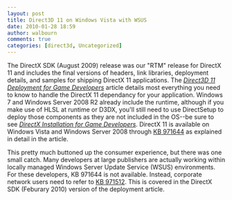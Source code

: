 ```yaml
---
layout: post
title: Direct3D 11 on Windows Vista with WSUS
date: 2010-01-28 18:59
author: walbourn
comments: true
categories: [direct3d, Uncategorized]
---
```

<p>The DirectX SDK (August 2009) release was our "RTM" release for DirectX 11 and includes the final versions of headers, link libraries, deployment details, and samples for shipping DirectX 11 applications. The <em><a title="Direct3D 11 Deployment for Game Developers" href="http://msdn.microsoft.com/en-us/library/ee416644.aspx" mce_href="http://msdn.microsoft.com/en-us/library/ee416644.aspx">Direct3D 11 Deployment for Game Developers</a></em> article details most everything you need to know to handle the DirectX 11 dependancy for your application. Windows 7 and Windows Server 2008 R2 already include the runtime, although if you make use of HLSL at runtime or D3DX, you'll still need to use DirectSetup to deploy those components as they are not included in the OS--be sure to see <a title="DirectX Installation for Game Developers" href="http://msdn.microsoft.com/en-us/library/ee416805.aspx" mce_href="http://msdn.microsoft.com/en-us/library/ee416805.aspx"><em>DirectX Installation for Game Developers</em></a><em>. </em>DirectX 11 is available on Windows Vista and Windows Server 2008 through <a title="KB 971644" href="http://go.microsoft.com/fwlink/?LinkId=160189" mce_href="http://go.microsoft.com/fwlink/?LinkId=160189">KB 971644</a>&nbsp;as explained in detail in the article.</p>
<p>This pretty much buttoned up the consumer experience, but there was one small catch. Many developers at large publishers are actually working within locally managed Windows Server Update Service (WSUS) environments. For these developers, KB 971644 is not available. Instead, corporate network users need to refer to <a title="KB 971512" href="http://support.microsoft.com/kb/971512/" mce_href="http://support.microsoft.com/kb/971512/">KB 971512</a>. This is covered in the DirectX SDK (Feburary 2010) version of the deployment article.</p>
